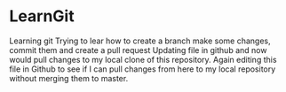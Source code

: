# LearnGit
Learning git
Trying to lear how to  create a branch make some changes, commit them and create a pull request
Updating file in github and  now would pull changes to my local clone of this  repository.
Again editing this file  in Github to see if  I can pull changes from here to my local repository without  merging them to master.
